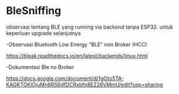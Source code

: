 # BleSniffing
observasi tentang BLE yang running via backend tanpa ESP32. untuk keperluan upgrade selanjutnya

-Observasi Bluetooth Low Energy "BLE" non Broker (HCC) 

https://bleak.readthedocs.io/en/latest/backends/linux.html

-Dokumentasi Ble no Broker

https://docs.google.com/document/d/1gOto5TA-KAGKTGKlOjuMn6RS6dfDCRxbfn8EZ26VMmU/edit?usp=sharing
